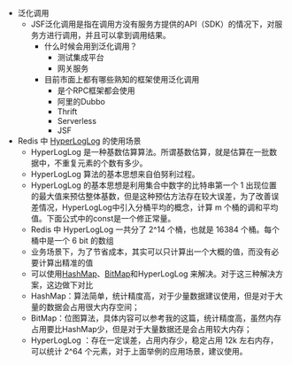 - 泛化调用
    - JSF泛化调用是指在调用方没有服务方提供的API（SDK）的情况下，对服务方进行调用，并且可以拿到调用结果。
        - 什么时候会用到泛化调用？
            - 测试集成平台
            - 网关服务
        - 目前市面上都有哪些熟知的框架使用泛化调用
            - 是个RPC框架都会使用
            - 阿里的Dubbo
            - Thrift
            - Serverless
            - JSF
- Redis 中 [HyperLogLog](<HyperLogLog.md>) 的使用场景
    - HyperLogLog 是一种基数估算算法。所谓基数估算，就是估算在一批数据中，不重复元素的个数有多少。
    - HyperLogLog 算法的基本思想来自伯努利过程。
    - HyperLogLog 的基本思想是利用集合中数字的比特串第一个 1 出现位置的最大值来预估整体基数，但是这种预估方法存在较大误差，为了改善误差情况，HyperLogLog中引入分桶平均的概念，计算 m 个桶的调和平均值。下面公式中的const是一个修正常量。
    - Redis 中 HyperLogLog 一共分了 2^14 个桶，也就是 16384 个桶。每个桶中是一个 6 bit 的数组
    - 业务场景下，为了节省成本，其实可以只计算出一个大概的值，而没有必要计算出精准的值
    - 可以使用[HashMap](<HashMap.md>)、[BitMap](<BitMap.md>)和HyperLogLog 来解决。对于这三种解决方案，这边做下对比
    - HashMap：算法简单，统计精度高，对于少量数据建议使用，但是对于大量的数据会占用很大内存空间；
    - BitMap：位图算法，具体内容可以参考我的这篇，统计精度高，虽然内存占用要比HashMap少，但是对于大量数据还是会占用较大内存；
    - HyperLogLog ：存在一定误差，占用内存少，稳定占用 12k 左右内存，可以统计 2^64 个元素，对于上面举例的应用场景，建议使用。
